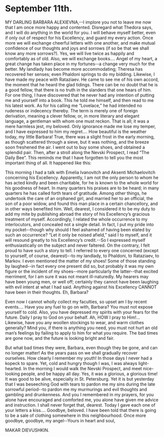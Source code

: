 # September 11th.

MY DARLING BARBARA ALEXIEVNA,--I implore you not to leave me now that
I am once more happy and contented. Disregard what Thedora says, and I
will do anything in the world for you. I will behave myself better, even
if only out of respect for his Excellency, and guard my every action.
Once more we will exchange cheerful letters with one another, and make
mutual confidence of our thoughts and joys and sorrows (if so be that
we shall know any more sorrows?). Yes, we will live twice as happily
and comfortably as of old. Also, we will exchange books.... Angel of my
heart, a great change has taken place in my fortunes--a change very much
for the better. My landlady has become more accommodating; Theresa has
recovered her senses; even Phaldoni springs to do my bidding. Likewise,
I have made my peace with Rataziaev. He came to see me of his own
accord, the moment that he heard the glad tidings. There can be no doubt
that he is a good fellow, that there is no truth in the slanders that
one hears of him. For one thing, I have discovered that he never had
any intention of putting me and yourself into a book. This he told me
himself, and then read to me his latest work. As for his calling me
“Lovelace,” he had intended no rudeness or indecency thereby. The term
is merely one of foreign derivation, meaning a clever fellow, or, in
more literary and elegant language, a gentleman with whom one must
reckon. That is all; it was a mere harmless jest, my beloved. Only
ignorance made me lose my temper, and I have expressed to him my
regret.... How beautiful is the weather today, my little Barbara! True,
there was a slight frost in the early morning, as though scattered
through a sieve, but it was nothing, and the breeze soon freshened the
air. I went out to buy some shoes, and obtained a splendid pair. Then,
after a stroll along the Nevski Prospect, I read “The Daily Bee”. This
reminds me that I have forgotten to tell you the most important thing of
all. It happened like this:

This morning I had a talk with Emelia Ivanovitch and Aksenti
Michaelovitch concerning his Excellency. Apparently, I am not the only
person to whom he has acted kindly and been charitable, for he is known
to the whole world for his goodness of heart. In many quarters his
praises are to be heard; in many quarters he has called forth tears
of gratitude. Among other things, he undertook the care of an orphaned
girl, and married her to an official, the son of a poor widow, and found
this man place in a certain chancellory, and in other ways benefited
him. Well, dearest, I considered it to be my duty to add my mite by
publishing abroad the story of his Excellency’s gracious treatment of
myself. Accordingly, I related the whole occurrence to my interlocutors,
and concealed not a single detail. In fact, I put my pride into my
pocket--though why should I feel ashamed of having been elated by such
an occurrence? “Let it only be noised afield,” said I to myself, and it
will resound greatly to his Excellency’s credit.--So I expressed myself
enthusiastically on the subject and never faltered. On the contrary,
I felt proud to have such a story to tell. I referred to every one
concerned (except to yourself, of course, dearest)--to my landlady, to
Phaldoni, to Rataziaev, to Markov. I even mentioned the matter of my
shoes! Some of those standing by laughed--in fact every one present did
so, but probably it was my own figure or the incident of my shoes--more
particularly the latter--that excited merriment, for I am sure it was
not meant ill-naturedly. My hearers may have been young men, or well
off; certainly they cannot have been laughing with evil intent at what
I had said. Anything against his Excellency CANNOT have been in their
thoughts. Eh, Barbara?

Even now I cannot wholly collect my faculties, so upset am I by recent
events.... Have you any fuel to go on with, Barbara? You must not expose
yourself to cold. Also, you have depressed my spirits with your fears
for the future. Daily I pray to God on your behalf. Ah, HOW I pray
to Him!... Likewise, have you any woollen stockings to wear, and warm
clothes generally? Mind you, if there is anything you need, you must
not hurt an old man’s feelings by failing to apply to him for what you
require. The bad times are gone now, and the future is looking bright
and fair.

But what bad times they were, Barbara, even though they be gone, and
can no longer matter! As the years pass on we shall gradually recover
ourselves. How clearly I remember my youth! In those days I never had
a kopeck to spare. Yet, cold and hungry though I was, I was always
light-hearted. In the morning I would walk the Nevski Prospect, and meet
nice-looking people, and be happy all day. Yes, it was a glorious, a
glorious time! It was good to be alive, especially in St. Petersburg.
Yet it is but yesterday that I was beseeching God with tears to pardon
me my sins during the late sorrowful period--to pardon me my murmurings
and evil thoughts and gambling and drunkenness. And you I remembered in
my prayers, for you alone have encouraged and comforted me, you alone
have given me advice and instruction. I shall never forget that,
dearest. Today I gave each one of your letters a kiss.... Goodbye,
beloved. I have been told that there is going to be a sale of clothing
somewhere in this neighbourhood. Once more goodbye, goodbye, my
angel--Yours in heart and soul,

MAKAR DIEVUSHKIN.




